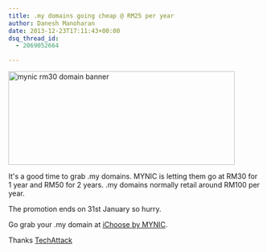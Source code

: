 ```yaml
---
title: .my domains going cheap @ RM25 per year
author: Danesh Manoharan
date: 2013-12-23T17:11:43+00:00
dsq_thread_id:
  - 2069052664

---
```

<a href="/posts/domains-going-cheap-rm25-per-year/ichoose-my-rm30-mydomain-2/" rel="attachment wp-att-3386"><img loading="lazy" class="alignnone size-medium wp-image-3386" alt="mynic rm30 domain banner" src="/wp-content/uploads/2013/12/ichoose-my-rm30-mydomain-450x186.png" width="450" height="186" srcset="/wp-content/uploads/2013/12/ichoose-my-rm30-mydomain-450x186.png 450w, /wp-content/uploads/2013/12/ichoose-my-rm30-mydomain.png 807w" sizes="(max-width: 450px) 100vw, 450px" /></a>

It's a good time to grab .my domains. MYNIC is letting them go at RM30 for 1 year and RM50 for 2 years. .my domains normally retail around RM100 per year.

The promotion ends on 31st January so hurry.

Go grab your .my domain at [iChoose by MYNIC][1].

Thanks [TechAttack][2]

 [1]: http://www.ichoose.my/index.php
 [2]: http://www.techattack.my/9241/mynic-offering-domains-rm30-year-rm50-couple-years-offer-valid-december-31st-2013/